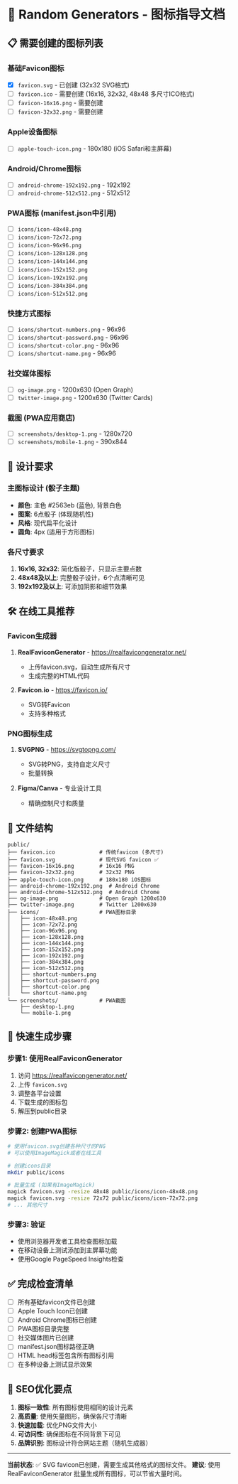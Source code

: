 # 🎲 Random Generators - 图标指导文档

## 📋 需要创建的图标列表

### 基础Favicon图标
- [x] `favicon.svg` - 已创建 (32x32 SVG格式)
- [ ] `favicon.ico` - 需要创建 (16x16, 32x32, 48x48 多尺寸ICO格式)
- [ ] `favicon-16x16.png` - 需要创建
- [ ] `favicon-32x32.png` - 需要创建

### Apple设备图标
- [ ] `apple-touch-icon.png` - 180x180 (iOS Safari和主屏幕)

### Android/Chrome图标
- [ ] `android-chrome-192x192.png` - 192x192
- [ ] `android-chrome-512x512.png` - 512x512

### PWA图标 (manifest.json中引用)
- [ ] `icons/icon-48x48.png`
- [ ] `icons/icon-72x72.png`
- [ ] `icons/icon-96x96.png`
- [ ] `icons/icon-128x128.png`
- [ ] `icons/icon-144x144.png`
- [ ] `icons/icon-152x152.png`
- [ ] `icons/icon-192x192.png`
- [ ] `icons/icon-384x384.png`
- [ ] `icons/icon-512x512.png`

### 快捷方式图标
- [ ] `icons/shortcut-numbers.png` - 96x96
- [ ] `icons/shortcut-password.png` - 96x96
- [ ] `icons/shortcut-color.png` - 96x96
- [ ] `icons/shortcut-name.png` - 96x96

### 社交媒体图标
- [ ] `og-image.png` - 1200x630 (Open Graph)
- [ ] `twitter-image.png` - 1200x630 (Twitter Cards)

### 截图 (PWA应用商店)
- [ ] `screenshots/desktop-1.png` - 1280x720
- [ ] `screenshots/mobile-1.png` - 390x844

## 🎨 设计要求

### 主图标设计 (骰子主题)
- **颜色**: 主色 #2563eb (蓝色), 背景白色
- **图案**: 6点骰子 (体现随机性)
- **风格**: 现代扁平化设计
- **圆角**: 4px (适用于方形图标)

### 各尺寸要求
1. **16x16, 32x32**: 简化版骰子，只显示主要点数
2. **48x48及以上**: 完整骰子设计，6个点清晰可见
3. **192x192及以上**: 可添加阴影和细节效果

## 🛠️ 在线工具推荐

### Favicon生成器
1. **RealFaviconGenerator** - https://realfavicongenerator.net/
   - 上传favicon.svg，自动生成所有尺寸
   - 生成完整的HTML代码

2. **Favicon.io** - https://favicon.io/
   - SVG转Favicon
   - 支持多种格式

### PNG图标生成
1. **SVGPNG** - https://svgtopng.com/
   - SVG转PNG，支持自定义尺寸
   - 批量转换

2. **Figma/Canva** - 专业设计工具
   - 精确控制尺寸和质量

## 📁 文件结构

```
public/
├── favicon.ico              # 传统favicon (多尺寸)
├── favicon.svg              # 现代SVG favicon ✅
├── favicon-16x16.png        # 16x16 PNG
├── favicon-32x32.png        # 32x32 PNG  
├── apple-touch-icon.png     # 180x180 iOS图标
├── android-chrome-192x192.png  # Android Chrome
├── android-chrome-512x512.png  # Android Chrome
├── og-image.png             # Open Graph 1200x630
├── twitter-image.png        # Twitter 1200x630
├── icons/                   # PWA图标目录
│   ├── icon-48x48.png
│   ├── icon-72x72.png
│   ├── icon-96x96.png
│   ├── icon-128x128.png
│   ├── icon-144x144.png
│   ├── icon-152x152.png
│   ├── icon-192x192.png
│   ├── icon-384x384.png
│   ├── icon-512x512.png
│   ├── shortcut-numbers.png
│   ├── shortcut-password.png
│   ├── shortcut-color.png
│   └── shortcut-name.png
└── screenshots/             # PWA截图
    ├── desktop-1.png
    └── mobile-1.png
```

## 🚀 快速生成步骤

### 步骤1: 使用RealFaviconGenerator
1. 访问 https://realfavicongenerator.net/
2. 上传 `favicon.svg`
3. 调整各平台设置
4. 下载生成的图标包
5. 解压到public目录

### 步骤2: 创建PWA图标
```bash
# 使用favicon.svg创建各种尺寸的PNG
# 可以使用ImageMagick或者在线工具

# 创建icons目录
mkdir public/icons

# 批量生成 (如果有ImageMagick)
magick favicon.svg -resize 48x48 public/icons/icon-48x48.png
magick favicon.svg -resize 72x72 public/icons/icon-72x72.png
# ... 其他尺寸
```

### 步骤3: 验证
- 使用浏览器开发者工具检查图标加载
- 在移动设备上测试添加到主屏幕功能
- 使用Google PageSpeed Insights检查

## ✅ 完成检查清单

- [ ] 所有基础favicon文件已创建
- [ ] Apple Touch Icon已创建
- [ ] Android Chrome图标已创建
- [ ] PWA图标目录完整
- [ ] 社交媒体图片已创建
- [ ] manifest.json图标路径正确
- [ ] HTML head标签包含所有图标引用
- [ ] 在多种设备上测试显示效果

## 🎯 SEO优化要点

1. **图标一致性**: 所有图标使用相同的设计元素
2. **高质量**: 使用矢量图形，确保各尺寸清晰
3. **快速加载**: 优化PNG文件大小
4. **可访问性**: 确保图标在不同背景下可见
5. **品牌识别**: 图标设计符合网站主题（随机生成器）

---

**当前状态**: ✅ SVG favicon已创建，需要生成其他格式的图标文件。
**建议**: 使用 RealFaviconGenerator 批量生成所有图标，可以节省大量时间。 